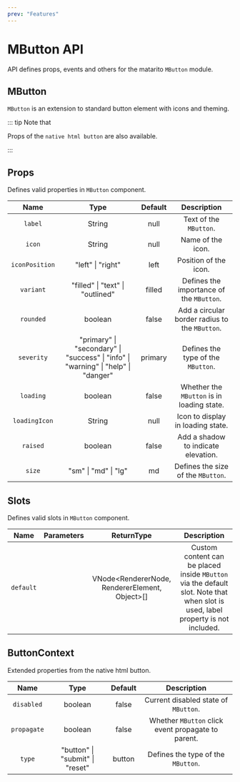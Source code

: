 ```yaml
---
prev: "Features"
---
```


# MButton API

API defines props, events and others for the matarito `MButton` module.

## MButton

`MButton` is an extension to standard button element with icons and theming.

::: tip Note that

Props of the `native html button` are also available.

:::

## Props

Defines valid properties in `MButton` component.

|      Name      |                                                        Type                                                         |                 Default                  |                  Description                   |
| :------------: | :-----------------------------------------------------------------------------------------------------------------: | :--------------------------------------: | :--------------------------------------------: |
|    `label`     |                                       <span class="text--green">String</span>                                       |  <span class="VPBadge tip">null</span>   |             Text of the `MButton`.             |
|     `icon`     |                                       <span class="text--green">String</span>                                       |  <span class="VPBadge tip">null</span>   |               Name of the icon.                |
| `iconPosition` |                                 <span class="text--green">"left" \| "right"</span>                                  |  <span class="VPBadge tip">left</span>   |             Position of the icon.              |
|   `variant`    |                          <span class="text--green">"filled" \| "text" \| "outlined"</span>                          | <span class="VPBadge tip">filled</span>  |    Defines the importance of the `MButton`.    |
|   `rounded`    |                                      <span class="text--green">boolean</span>                                       |  <span class="VPBadge tip">false</span>  | Add a circular border radius to the `MButton`. |
|   `severity`   | <span class="text--green">"primary" \| "secondary" \| "success" \| "info" \| "warning" \| "help" \| "danger"</span> | <span class="VPBadge tip">primary</span> |       Defines the type of the `MButton`.       |
|   `loading`    |                                      <span class="text--green">boolean</span>                                       |  <span class="VPBadge tip">false</span>  |   Whether the `MButton` is in loading state.   |
| `loadingIcon`  |                                       <span class="text--green">String</span>                                       |  <span class="VPBadge tip">null</span>   |       Icon to display in loading state.        |
|    `raised`    |                                      <span class="text--green">boolean</span>                                       |  <span class="VPBadge tip">false</span>  |      Add a shadow to indicate elevation.       |
|     `size`     |                                <span class="text--green">"sm" \| "md" \| "lg"</span>                                |   <span class="VPBadge tip">md</span>    |       Defines the size of the `MButton`.       |

## Slots

Defines valid slots in `MButton` component.

|   Name    | Parameters |                                    ReturnType                                    |                                                           Description                                                            |
| :-------: | :--------: | :------------------------------------------------------------------------------: | :------------------------------------------------------------------------------------------------------------------------------: |
| `default` |            | <span class="VPBadge info">VNode<RendererNode, RendererElement, Object>[]</span> | Custom content can be placed inside `MButton` via the default slot. Note that when slot is used, label property is not included. |

## ButtonContext

Extended properties from the native html button.

|    Name     |                               Type                               |                 Default                 |                    Description                     |
| :---------: | :--------------------------------------------------------------: | :-------------------------------------: | :------------------------------------------------: |
| `disabled`  |             <span class="text--green">boolean</span>             | <span class="VPBadge tip">false</span>  |        Current disabled state of `MButton`.        |
| `propagate` |             <span class="text--green">boolean</span>             | <span class="VPBadge tip">false</span>  | Whether `MButton` click event propagate to parent. |
|   `type`    | <span class="text--green">"button" \| "submit" \| "reset"</span> | <span class="VPBadge tip">button</span> |         Defines the type of the `MButton`.         |
